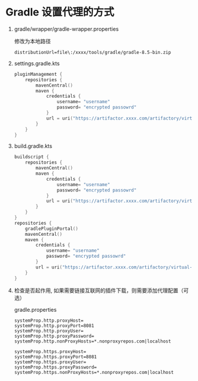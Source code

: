 # Gradle 设置代理的方式



1. gradle/wrapper/gradle-wrapper.properties

   修改为本地路径

   ```properties
   distributionUrl=file\:/xxxx/tools/gradle/gradle-8.5-bin.zip
   ```

2. settings.gradle.kts

   ```kotlin
   pluginManagement {
       repositories {
           mavenCentral()
           maven {
               credentials {
                   username= "username"
                   password= "encrypted passowrd"
               }
               url = uri("https://artifactor.xxxx.com/artifactory/virtual-maven")
           }
       }
   }
   ```

3. build.gradle.kts

   ```kotlin
   buildscript {
       repositories {
           mavenCentral()
           maven {
               credentials {
                   username= "username"
                   password= "encrypted passowrd"
               }
               url = uri("https://artifactor.xxxx.com/artifactory/virtual-maven")
           }
       }
   }
   repositories {
       gradlePluginPortal()
       mavenCentral()
       maven {
           credentials {
               username= "username"
               password= "encrypted passowrd"
           }
           url = uri("https://artifactor.xxxx.com/artifactory/virtual-maven")
       }
   }
   ```

4. 检查是否起作用, 如果需要链接互联网的插件下载，则需要添加代理配置（可选）

   gradle.properties

   ```properties
   systemProp.http.proxyHost=
   systemProp.http.proxyPort=8081
   systemProp.http.proxyUser=
   systemProp.http.proxyPassword=
   systemProp.http.nonProxyHosts=*.nonproxyrepos.com|localhost
   
   systemProp.https.proxyHost=
   systemProp.https.proxyPort=8081
   systemProp.https.proxyUser=
   systemProp.https.proxyPassword=
   systemProp.https.nonProxyHosts=*.nonproxyrepos.com|localhost
   ```

   
